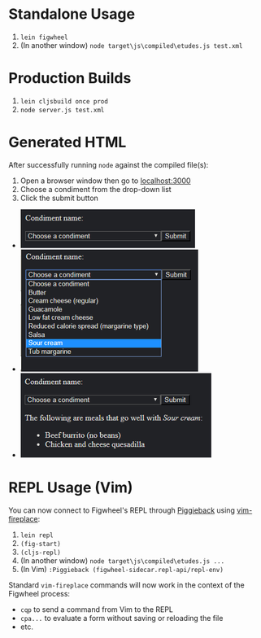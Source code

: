 # Standalone Usage

1. `lein figwheel`
2. (In another window) `node target\js\compiled\etudes.js test.xml`


# Production Builds

1. `lein cljsbuild once prod`
2. `node server.js test.xml`


# Generated HTML

After successfully running `node` against the compiled file(s):

1. Open a browser window then go to [localhost:3000](http://localhost:3000)
2. Choose a condiment from the drop-down list
3. Click the submit button

- ![image](/etudes-4-2/images/image-1.png)
- ![image](/etudes-4-2/images/image-2.png)
- ![image](/etudes-4-2/images/image-3.png)


# REPL Usage (Vim)

You can now connect to Figwheel's REPL through
[Piggieback](https://github.com/cemerick/piggieback) using
[vim-fireplace](https://github.com/tpope/vim-fireplace):

1. `lein repl`
2. `(fig-start)`
3. `(cljs-repl)`
4. (In another window) `node target\js\compiled\etudes.js ...`
5. (In Vim) `:Piggieback (figwheel-sidecar.repl-api/repl-env)`

Standard `vim-fireplace` commands will now work in the context of the
Figwheel process:

- `cqp` to send a command from Vim to the REPL
- `cpa...` to evaluate a form without saving or reloading the file
- etc.
